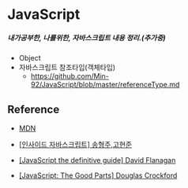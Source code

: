 # JavaScript

##### 내가공부한, 나를위한, 자바스크립트 내용 정리.(추가중)

- Object
- 자바스크립트 참조타입(객체타입)
  -  <https://github.com/Min-92/JavaScript/blob/master/referenceType.md>



## Reference

- [MDN](<https://developer.mozilla.org/ko/docs/Web/JavaScript>)

- [[인사이드 자바스크립트] 송형주,고현준](http://www.hanbit.co.kr/store/books/look.php?p_code=B6479856408) 

- [[JavaScript the definitive guide] David Flanagan](<https://www.amazon.com/JavaScript-Definitive-Guide-David-Flanagan/dp/0596101996>)

- [[JavaScript: The Good Parts]  Douglas Crockford](<https://www.amazon.co.uk/JavaScript-Good-Parts-Douglas-Crockford/dp/0596517742>)